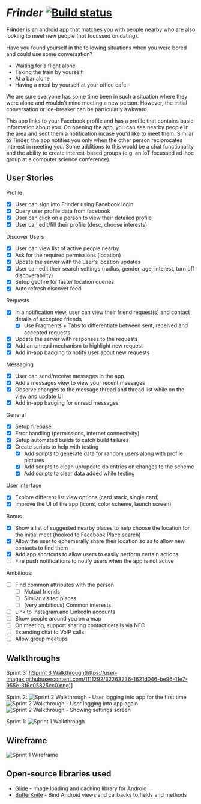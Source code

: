 # *Frinder* [![Build status](https://travis-ci.org/frinder/frinder-app.svg?branch=master)](https://travis-ci.org/frinder/frinder-app/builds)

**Frinder** is an android app that matches you with people nearby who are also looking to meet new people (not focussed on dating).

Have you found yourself in the following situations when you were bored and could use some conversation? 
- Waiting for a flight alone 
- Taking the train by yourself 
- At a bar alone
- Having a meal by yourself at your office cafe  

We are sure everyone has some time been in such a situation where they were alone and wouldn't mind meeting a new person. However, the initial conversation or ice-breaker can be particularly awkward.

This app links to your Facebook profile and has a profile that contains basic information about you. On opening the app, you can see nearby people in the area and sent them a notification incase you'd like to meet them. Similar to Tinder, the app notifies you only when the other person reciprocates interest in meeting you. Some additions to this would be a chat functionality and the ability to create interest-based groups (e.g. an IoT focussed ad-hoc group at a computer science conference).

## User Stories

Profile
* [X] User can sign into Frinder using Facebook login
* [X] Query user profile data from facebook
* [X] User can click on a person to view their detailed profile
* [X] User can edit/fill their profile (desc, choose interests)

Discover Users
* [X] User can view list of active people nearby
* [X] Ask for the required permissions (location)
* [X] Update the server with the user's location updates
* [X] User can edit their search settings (radius, gender, age, interest, turn off discoverability)
* [X] Setup geofire for faster location queries
* [x] Auto refresh discover feed

Requests
* [X] In a notification view, user can view their friend request(s) and contact details of accepted friends
  * [X] Use Fragments + Tabs to differentiate between sent, received and accepted requests
* [X] Update the server with responses to the requests
* [X] Add an unread mechanism to highlight new request
* [X] Add in-app badging to notify user about new requests

Messaging
* [X] User can send/receive messages in the app
* [X] Add a messages view to view your recent messages
* [x] Observe changes to the message thread and thread list while on the view and update UI
* [x] Add in-app badging for unread messages

General
* [x] Setup firebase
* [x] Error handling (permissions, internet connectivity)
* [X] Setup automated builds to catch build failures
* [X] Create scripts to help with testing
  * [x] Add scripts to generate data for random users along with profile pictures
  * [x] Add scripts to clean up/update db entries on changes to the scheme
  * [x] Add scripts to clear data added while testing

User interface
* [x] Explore different list view options (card stack, single card)
* [x] Improve the UI of the app (icons, color scheme, launch screen)

Bonus
* [x] Show a list of suggested nearby places to help choose the location for the initial meet (hooked to Facebook Place search)
* [x] Allow the user to ephemerally share their location so as to allow new contacts to find them
* [x] Add app shortcuts to allow users to easily perform certain actions
* [ ] Fire push notifications to notify users when the app is not active

Ambitious:
* [ ] Find common attributes with the person
  * [ ] Mutual friends
  * [ ] Similar visited places
  * [ ] (very ambitious) Common interests
* [ ] Link to Instagram and LinkedIn accounts
* [ ] Show people around you on a map
* [ ] On meeting, support sharing contact details via NFC
* [ ] Extending chat to VoIP calls
* [ ] Allow group meetups

## Walkthroughs

Sprint 3:
[![Sprint 3 Walkthrough(https://user-images.githubusercontent.com/1111292/32263236-1621d046-be96-11e7-955e-3f6c05825cc0.png)]](https://www.youtube.com/watch?v=kgYTNTG9ht0&feature=youtu.be)

Sprint 2:
![Sprint 2 Walkthrough - User logging into app for the first time](https://i.imgur.com/8d9zsQr.gif) ![Sprint 2 Walkthrough - User logging into app again](https://i.imgur.com/eB4oOkB.gif) ![Sprint 2 Walkthrough - Showing settings screen](https://i.imgur.com/u3u2nst.gif)

Sprint 1:
![Sprint 1 Walkthrough](https://imgur.com/gBtGWj1.gif)

## Wireframe

![Sprint 1 Wireframe](https://user-images.githubusercontent.com/1111292/31313212-b4bbb4d8-ab90-11e7-9346-af22cdf64056.JPG)

## Open-source libraries used

- [Glide](https://github.com/bumptech/glide) - Image loading and caching library for Android
- [ButterKnife](https://github.com/JakeWharton/butterknife) - Bind Android views and callbacks to fields and methods

